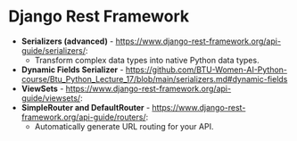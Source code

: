 # Django Rest Framework

- **Serializers (advanced)** - https://www.django-rest-framework.org/api-guide/serializers/:
  - Transform complex data types into native Python data types.
- **Dynamic Fields Serializer** - https://github.com/BTU-Women-AI-Python-course/Btu_Python_Lecture_17/blob/main/serializers.md#dynamic-fields
- **ViewSets** - https://www.django-rest-framework.org/api-guide/viewsets/:
- **SimpleRouter and DefaultRouter** - https://www.django-rest-framework.org/api-guide/routers/:
  - Automatically generate URL routing for your API.
    
